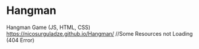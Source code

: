 # Hangman
Hangman Game (JS, HTML, CSS)
https://nicosurguladze.github.io/Hangman/
//Some Resources not Loading (404 Error)
